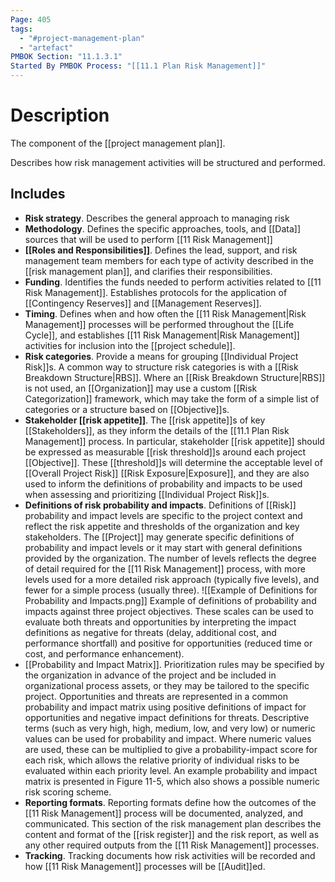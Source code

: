 ```yaml
---
Page: 405
tags:
  - "#project-management-plan"
  - "artefact"
PMBOK Section: "11.1.3.1"
Started By PMBOK Process: "[[11.1 Plan Risk Management]]"
---
```

# Description
The component of the [[project management plan]].

Describes how risk management activities will be structured and performed.
## Includes
* **Risk strategy**. Describes the general approach to managing risk
* **Methodology**. Defines the specific approaches, tools, and [[Data]] sources that will be used to perform [[11 Risk Management]]
* **[[Roles and Responsibilities]]**. Defines the lead, support, and risk management team members for each type of activity described in the [[risk management plan]], and clarifies their responsibilities.
* **Funding**. Identifies the funds needed to perform activities related to [[11 Risk Management]]. Establishes protocols for the application of [[Contingency Reserves]] and [[Management Reserves]].
* **Timing**. Defines when and how often the [[11 Risk Management|Risk Management]] processes will be performed throughout the [[Life Cycle]], and establishes [[11 Risk Management|Risk Management]] activities for inclusion into the [[project schedule]].
* **Risk categories**. Provide a means for grouping [[Individual Project Risk]]s. A common way to structure risk categories is with a [[Risk Breakdown Structure|RBS]]. Where an [[Risk Breakdown Structure|RBS]] is not used, an [[Organization]] may use a custom [[Risk Categorization]] framework, which may take the form of a simple list of categories or a structure based on [[Objective]]s.
* **Stakeholder [[risk appetite]]**. The [[risk appetite]]s of key [[Stakeholders]], as they inform the details of the [[11.1 Plan Risk Management]] process. In particular, stakeholder [[risk appetite]] should be expressed as measurable [[risk threshold]]s around each project [[Objective]]. These [[threshold]]s will determine the acceptable level of [[Overall Project Risk]] [[Risk Exposure|Exposure]], and they are also used to inform the definitions of probability and impacts to be used when assessing and prioritizing [[Individual Project Risk]]s.
* **Definitions of risk probability and impacts**. Definitions of [[Risk]] probability and impact levels are specific to the project context and reflect the risk appetite and thresholds of the organization and key stakeholders. The [[Project]] may generate specific definitions of probability and impact levels or it may start with general definitions provided by the organization. The number of levels reflects the degree of detail required for the [[11 Risk Management]] process, with more levels used for a more detailed risk approach (typically five levels), and fewer for a simple process (usually three).
  ![[Example of Definitions for Probability and Impacts.png]]
  Example of definitions of probability and impacts against three project objectives. These scales can be used to evaluate both threats and opportunities by interpreting the impact definitions as negative for threats (delay, additional cost, and performance shortfall) and positive for opportunities (reduced time or cost, and performance enhancement).
* [[Probability and Impact Matrix]].  Prioritization rules may be specified by the organization in advance of the project and be included in organizational process assets, or they may be tailored to the specific project. Opportunities and threats are represented in a common probability and impact matrix using positive definitions of impact for opportunities and negative impact definitions for threats. Descriptive terms (such as very high, high, medium, low, and very low) or numeric values can be used for probability and impact. Where numeric values are used, these can be multiplied to give a probability-impact score for each risk, which allows the relative priority of individual risks to be evaluated within each priority level. An example probability and impact matrix is presented in Figure 11-5, which also shows a possible numeric risk scoring scheme.
* **Reporting formats**. Reporting formats define how the outcomes of the [[11 Risk Management]] process will be documented, analyzed, and communicated. This section of the risk management plan describes the content and format of the [[risk register]] and the risk report, as well as any other required outputs from the [[11 Risk Management]] processes.
* **Tracking**. Tracking documents how risk activities will be recorded and how [[11 Risk Management]] processes will be [[Audit]]ed.


